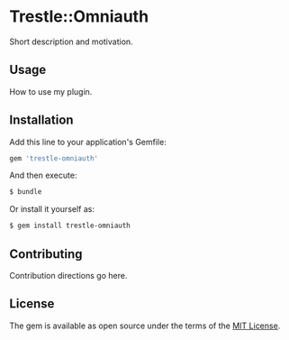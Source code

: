 # Trestle::Omniauth
Short description and motivation.

## Usage
How to use my plugin.

## Installation
Add this line to your application's Gemfile:

```ruby
gem 'trestle-omniauth'
```

And then execute:
```bash
$ bundle
```

Or install it yourself as:
```bash
$ gem install trestle-omniauth
```

## Contributing
Contribution directions go here.

## License
The gem is available as open source under the terms of the [MIT License](https://opensource.org/licenses/MIT).
